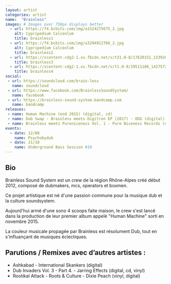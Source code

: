 ```yaml
---
layout: artist
categories: artist
name:  "Brainless"
images: # Images over 750px displays better
  - url: https://f4.bcbits.com/img/a1524275675_2.jpg
    alt: Cypripedium Calceolum
    title: brainless1
  - url: https://f4.bcbits.com/img/a3294912766_2.jpg
    alt: Cypripedium Calceolum
    title: brainless2
  - url: https://scontent-cdg2-1.xx.fbcdn.net/v/t31.0-8/17620151_1339207969505219_5272175736473217271_o.jpg?oh=f70e2ac36f5614fec01982994aecca5d&oe=5A0DC8D5
    title: brainless3
  - url: https://scontent-cdg2-1.xx.fbcdn.net/v/t1.0-9/19511186_1427572017335480_8498521850388758244_n.jpg?oh=b8e805a42b435e77c020f7ced380a0f2&oe=59C4E318
    title: brainless4
social:
 - url: https://soundcloud.com/brain-less
   name: soundcloud
 - url: https://www.facebook.com/BrainlessSoundSystem/
   name: facebook
 - url: https://brainless-sound-system.bandcamp.com
   name: bandcamp
releases:
 - name: Human Machine (end 2015) (digital, cd)
 - name: Dub Swap - Brainless meets Digitron EP (2017) - ODG (digital)
 - name: Brainless meets Pureniceness Vol. 1 - Pure Niceness Records (digital, cd)
events:
  - date: 12/08
    name: Psychobydub
  - date: 21/10
    name: Underground Bass Session #10
---
```


## Bio

Brainless Sound System est un crew de la région Rhône-Alpes créé début 2012, composé de dubmakers, mcs, operators et boxmen. 

Ce projet artistique est né d'une passion commune pour la musique dub et la culture soundsystem. 

Aujourd'hui armé d'une sono 4 scoops faite maison, le crew s'est lancé dans la production de leur premier album appelé "Human Machine" sorti en novembre 2015. 

La couleur musicale propagée par Brainless est résolument Dub, tout en s'influançant de musiques éclectiques.

## Parutions / Remixes avec d’autres artistes :

 - Ashkabad - International Skankers (digital)
 - Dub Invaders Vol. 3 - Part 4. - Jarring Effects (digital, cd, vinyl)
 - Rootikal Attack - Roots & Culture - Dixie Peach (vinyl, digital)
